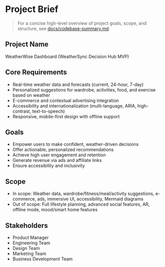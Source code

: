 # Project Brief

> For a concise high-level overview of project goals, scope, and structure, see [docs/codebase-summary.md](../docs/codebase-summary.md).

## Project Name
WeatherWise Dashboard (WeatherSync Decision Hub MVP)

## Core Requirements
- Real-time weather data and forecasts (current, 24-hour, 7-day)
- Personalized suggestions for wardrobe, activities, food, and exercise based on weather
- E-commerce and contextual advertising integration
- Accessibility and internationalization (multi-language, ARIA, high-contrast, text-to-speech)
- Responsive, mobile-first design with offline support

## Goals
- Empower users to make confident, weather-driven decisions
- Offer actionable, personalized recommendations
- Achieve high user engagement and retention
- Generate revenue via ads and affiliate links
- Ensure accessibility and inclusivity

## Scope
- In scope: Weather data, wardrobe/fitness/meal/activity suggestions, e-commerce, ads, immersive UI, accessibility, Mermaid diagrams
- Out of scope: Full lifestyle planning, advanced social features, AR, offline mode, mood/smart home features

## Stakeholders
- Product Manager
- Engineering Team
- Design Team
- Marketing Team
- Business Development Team